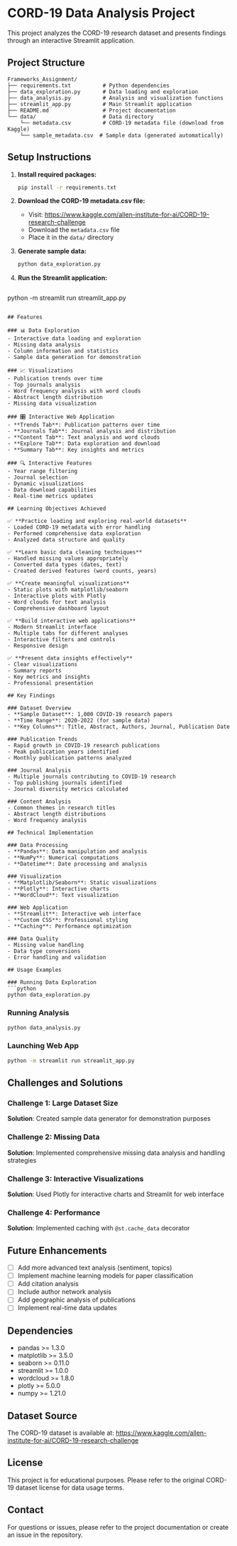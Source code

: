 # CORD-19 Data Analysis Project

This project analyzes the CORD-19 research dataset and presents findings through an interactive Streamlit application.

## Project Structure

```
Frameworks_Assignment/
├── requirements.txt          # Python dependencies
├── data_exploration.py       # Data loading and exploration
├── data_analysis.py          # Analysis and visualization functions
├── streamlit_app.py          # Main Streamlit application
├── README.md                 # Project documentation
└── data/                     # Data directory
    └── metadata.csv          # CORD-19 metadata file (download from Kaggle)
    └── sample_metadata.csv  # Sample data (generated automatically)
```

## Setup Instructions

1. **Install required packages:**
   ```bash
   pip install -r requirements.txt
   ```

2. **Download the CORD-19 metadata.csv file:**
   - Visit: https://www.kaggle.com/allen-institute-for-ai/CORD-19-research-challenge
   - Download the `metadata.csv` file
   - Place it in the `data/` directory

3. **Generate sample data:**
   ```bash
   python data_exploration.py
   ```

4. **Run the Streamlit application:**
   ```bash
  python -m streamlit run streamlit_app.py
   ```

## Features

### 📊 Data Exploration
- Interactive data loading and exploration
- Missing data analysis
- Column information and statistics
- Sample data generation for demonstration

### 📈 Visualizations
- Publication trends over time
- Top journals analysis
- Word frequency analysis with word clouds
- Abstract length distribution
- Missing data visualization

### 🎛️ Interactive Web Application
- **Trends Tab**: Publication patterns over time
- **Journals Tab**: Journal analysis and distribution
- **Content Tab**: Text analysis and word clouds
- **Explore Tab**: Data exploration and download
- **Summary Tab**: Key insights and metrics

### 🔍 Interactive Features
- Year range filtering
- Journal selection
- Dynamic visualizations
- Data download capabilities
- Real-time metrics updates

## Learning Objectives Achieved

✅ **Practice loading and exploring real-world datasets**
- Loaded CORD-19 metadata with error handling
- Performed comprehensive data exploration
- Analyzed data structure and quality

✅ **Learn basic data cleaning techniques**
- Handled missing values appropriately
- Converted data types (dates, text)
- Created derived features (word counts, years)

✅ **Create meaningful visualizations**
- Static plots with matplotlib/seaborn
- Interactive plots with Plotly
- Word clouds for text analysis
- Comprehensive dashboard layout

✅ **Build interactive web applications**
- Modern Streamlit interface
- Multiple tabs for different analyses
- Interactive filters and controls
- Responsive design

✅ **Present data insights effectively**
- Clear visualizations
- Summary reports
- Key metrics and insights
- Professional presentation

## Key Findings

### Dataset Overview
- **Sample Dataset**: 1,000 COVID-19 research papers
- **Time Range**: 2020-2022 (for sample data)
- **Key Columns**: Title, Abstract, Authors, Journal, Publication Date

### Publication Trends
- Rapid growth in COVID-19 research publications
- Peak publication years identified
- Monthly publication patterns analyzed

### Journal Analysis
- Multiple journals contributing to COVID-19 research
- Top publishing journals identified
- Journal diversity metrics calculated

### Content Analysis
- Common themes in research titles
- Abstract length distributions
- Word frequency analysis

## Technical Implementation

### Data Processing
- **Pandas**: Data manipulation and analysis
- **NumPy**: Numerical computations
- **Datetime**: Date processing and analysis

### Visualization
- **Matplotlib/Seaborn**: Static visualizations
- **Plotly**: Interactive charts
- **WordCloud**: Text visualization

### Web Application
- **Streamlit**: Interactive web interface
- **Custom CSS**: Professional styling
- **Caching**: Performance optimization

### Data Quality
- Missing value handling
- Data type conversions
- Error handling and validation

## Usage Examples

### Running Data Exploration
```python
python data_exploration.py
```

### Running Analysis
```python
python data_analysis.py
```

### Launching Web App
```bash
python -m streamlit run streamlit_app.py
```

## Challenges and Solutions

### Challenge 1: Large Dataset Size
**Solution**: Created sample data generator for demonstration purposes

### Challenge 2: Missing Data
**Solution**: Implemented comprehensive missing data analysis and handling strategies

### Challenge 3: Interactive Visualizations
**Solution**: Used Plotly for interactive charts and Streamlit for web interface

### Challenge 4: Performance
**Solution**: Implemented caching with `@st.cache_data` decorator

## Future Enhancements

- [ ] Add more advanced text analysis (sentiment, topics)
- [ ] Implement machine learning models for paper classification
- [ ] Add citation analysis
- [ ] Include author network analysis
- [ ] Add geographic analysis of publications
- [ ] Implement real-time data updates

## Dependencies

- pandas >= 1.3.0
- matplotlib >= 3.5.0
- seaborn >= 0.11.0
- streamlit >= 1.0.0
- wordcloud >= 1.8.0
- plotly >= 5.0.0
- numpy >= 1.21.0

## Dataset Source

The CORD-19 dataset is available at:
https://www.kaggle.com/allen-institute-for-ai/CORD-19-research-challenge

## License

This project is for educational purposes. Please refer to the original CORD-19 dataset license for data usage terms.

## Contact

For questions or issues, please refer to the project documentation or create an issue in the repository.
